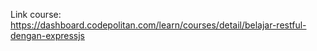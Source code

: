 Link course: https://dashboard.codepolitan.com/learn/courses/detail/belajar-restful-dengan-expressjs